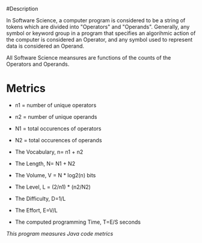 #Description

In Software Science, a computer program is considered to be a string of tokens which are divided into "Operators" and "Operands". Generally, any symbol or keyword group in a program that specifies an algorihmic action of the computer is considered an Operator, and any symbol used to represent data is considered an Operand. 

All Software Science meansures are functions of the counts of the Operators and Operands. 

# Metrics 
* n1 = number of unique operators
* n2 = number of unique operands 
* N1 = total occurences of operators 
* N2 = total occurences of operands 


* The Vocabulary, n= n1 + n2
* The Length, N= N1 + N2
* The Volume, V = N * log2(n) bits
* The Level, L = (2/n1) * (n2/N2)
* The Difficulty, D=1/L
* The Effort, E=V/L
* The computed programming Time, T=E/S seconds


*This program measures Java code metrics*
